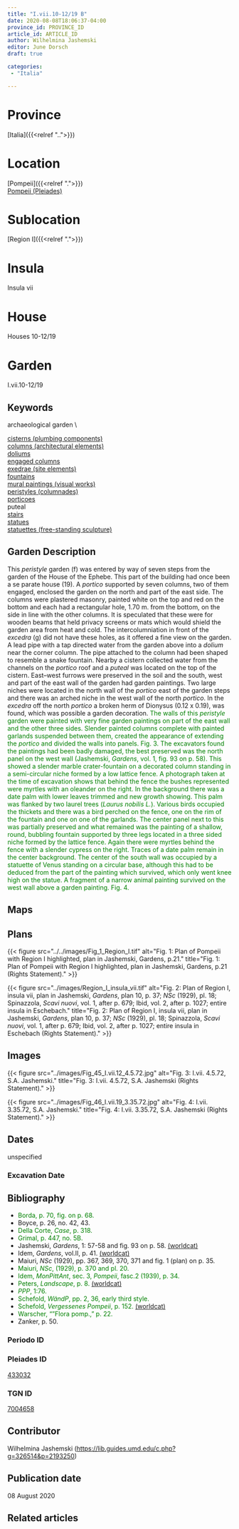 ```yaml
---
title: "I.vii.10-12/19 B"
date: 2020-08-08T18:06:37-04:00
province_id: PROVINCE_ID
article_id: ARTICLE_ID
author: Wilhelmina Jashemski
editor: June Dorsch
draft: true

categories:
 - "Italia"

---
```


# Province

[Italia]({{<relref "..">}})

# Location

[Pompeii]({{<relref ".">}}) \
[Pompeii (Pleiades)](https://pleiades.stoa.org/places/433032)

# Sublocation

[Region I]({{<relref ".">}})

# Insula

Insula vii

# House

Houses 10-12/19

# Garden

I.vii.10-12/19

## Keywords

archaeological garden \

[cisterns (plumbing components)](http://vocab.getty.edu/page/aat/300052558) \
[columns (architectural elements)](http://vocab.getty.edu/page/aat/300001571) \
[doliums](http://vocab.getty.edu/page/aat/300400601) \
[engaged columns](http://vocab.getty.edu/page/aat/300001638) \
[exedrae (site elements)](http://vocab.getty.edu/page/aat/300081589) \
[fountains](http://vocab.getty.edu/page/aat/300006179) \
[mural paintings (visual works)](http://vocab.getty.edu/page/aat/300033644) \
[peristyles (columnades)](http://vocab.getty.edu/page/aat/300004029) \
[porticoes](http://vocab.getty.edu/page/aat/300004145) \
puteal \
[stairs](http://vocab.getty.edu/page/aat/300003228) \
[statues](http://vocab.getty.edu/page/aat/300047600) \
[statuettes (free-standing sculpture)](http://vocab.getty.edu/page/aat/300312262)

## Garden Description

This *peristyle* garden (f) was entered by way of seven steps from the garden of the House of the Ephebe. This part of the building had once been a se parate house (19). A *portico* supported by seven columns, two of them engaged, enclosed the garden on the north and part of the east side. The columns were plastered masonry, painted white on the top and red on the bottom and each had a rectangular hole, 1.70 m. from the bottom, on the side in line with the other columns. It is speculated that these were for wooden beams that held privacy screens or mats which would shield the garden area from heat and cold. The intercolumniation in front of the *excedra* (g) did not have these holes, as it offered a fine view on the garden. A lead pipe with a tap directed water from the garden above into a *dolium* near the corner column. The pipe attached to the column had been shaped to resemble a snake fountain. Nearby a cistern collected water from the channels on the *portico* roof and a *puteal* was located on the top of the cistern. East–west furrows were preserved in the soil and the south, west and part of the east wall of the garden had garden paintings. Two large niches were located in the north wall of the *portico* east of the garden steps and there was an arched niche in the west wall of the north *portico*. In the *excedra* off the north *portico* a broken herm of Dionysus (0.12 x 0.19), was found, which was possible a garden decoration. <span style="color:green">The walls of this *peristyle* garden were painted with very fine garden paintings on part of the east wall and the other three sides. Slender painted columns complete with painted garlands suspended between them, created the appearance of extending the *portico* and divided the walls into panels. Fig. 3. The excavators found the paintings had been badly damaged, the best preserved was the north panel on the west wall (Jashemski, *Gardens*, vol. 1, fig. 93 on p. 58). This showed a slender marble crater-fountain on a decorated column standing in a semi-circular niche formed by a low lattice fence. A photograph taken at the time of excavation shows that behind the fence the bushes represented were myrtles with an oleander on the right. In the background there was a date palm with lower leaves trimmed and new growth showing. This palm was flanked by two laurel trees (*Laurus nobilis L.*). Various birds occupied the thickets and there was a bird perched on the fence, one on the rim of the fountain and one on one of the garlands. The center panel next to this was partially preserved and what remained was the painting of a shallow, round, bubbling fountain supported by three legs located in a three sided niche formed by the lattice fence. Again there were myrtles behind the fence with a slender cypress on the right. Traces of a date palm remain in the center background. The center of the south wall was occupied by a statuette of Venus standing on a circular base, although this had to be deduced from the part of the painting which survived, which only went knee high on the statue. A fragment of a narrow animal painting survived on the west wall above a garden painting. Fig. 4.</span>

## Maps

<!--
OLD WAY (DO NOT USE)
![alt_text](../../images/image_name.ext)
*CAPTION*

NEW WAY ↓↓↓↓
{{< figure src="../../images/image_name.ext" alt="ALT_TEXT" title="CAPTION" >}}
-->

## Plans

{{< figure src="../../images/Fig_1_Region_I.tif" alt="Fig. 1: Plan of Pompeii with Region I highlighted, plan in Jashemski, Gardens, p.21." title="Fig. 1: Plan of Pompeii with Region I highlighted, plan in Jashemski, Gardens, p.21 (Rights Statement)." >}}

{{< figure src="../images/Region_I_insula_vii.tif" alt="Fig. 2: Plan of Region I, insula vii, plan in Jashemski, *Gardens*, plan 10, p. 37; *NSc* (1929), pl. 18; Spinazzola, *Scavi nuovi*, vol. 1, after p. 679; Ibid, vol. 2, after p. 1027; entire insula in Eschebach." title="Fig. 2: Plan of Region I, insula vii, plan in Jashemski, *Gardens*, plan 10, p. 37; *NSc* (1929), pl. 18; Spinazzola, *Scavi nuovi*, vol. 1, after p. 679; Ibid, vol. 2, after p. 1027; entire insula in Eschebach (Rights Statement)." >}}

## Images

{{< figure src="../images/Fig_45_I.vii.12_4.5.72.jpg" alt="Fig. 3: I.vii. 4.5.72, S.A. Jashemski." title="Fig. 3: I.vii. 4.5.72, S.A. Jashemski (Rights Statement)." >}}

{{< figure src="../images/Fig_46_I.vii.19_3.35.72.jpg" alt="Fig. 4: I.vii. 3.35.72, S.A. Jashemski." title="Fig. 4: I.vii. 3.35.72, S.A. Jashemski (Rights Statement)." >}}

## Dates

unspecified

### Excavation Date


## Bibliography

* <span style="color:green">Borda, p. 70, fig. on p. 68.</span>
* Boyce, p. 26, no. 42, 43.
* <span style="color:green">Della Corte, *Case*, p. 318.</span>
* <span style="color:green">Grimal, p. 447, no. 5B.</span>
* Jashemski, *Gardens*, 1: 57-58 and fig. 93 on p. 58. [(worldcat)](http://www.worldcat.org/oclc/884024123)
* Idem, *Gardens*, vol.II, p. 41. [(worldcat)](http://www.worldcat.org/oclc/921816405)
* Maiuri, *NSc* (1929), pp. 367, 369, 370, 371 and fig. 1 (plan) on p. 35.
* <span style="color:green">Maiuri, *NSc*, (1929), p. 370 and pl. 20.</span>
* <span style="color:green">Idem, *MonPittAnt*, sec. 3, *Pompeii*, fasc.2 (1939), p. 34.</span>
* <span style="color:green">Peters, *Landscape*, p. 8. [(worldcat)](http://www.worldcat.org/oclc/1091957071)</span>
* <span style="color:green">*PPP*, 1:76.</span>
* <span style="color:green">Schefold, *WändP*, pp. 2, 36, early third style.</span>
* <span style="color:green">Schefold, *Vergessenes Pompeii*, p. 152. [(worldcat)](http://www.worldcat.org/oclc/1170560192)</span>
* <span style="color:green">Warscher, “”Flora pomp.,” p. 22.</span>
* Zanker, p. 50.

### Periodo ID

<!-- [PERIODO_ID](https://pleiades.stoa.org/places/PLEIADES_ID) -->

### Pleiades ID

[433032](https://pleiades.stoa.org/places/433032)

### TGN ID

[7004658](http://vocab.getty.edu/page/tgn/7004658)

## Contributor

Wilhelmina Jashemski (https://lib.guides.umd.edu/c.php?g=326514&p=2193250)

## Publication date

08 August 2020

## Related articles

<!-- Links to other related articles. Leave blank for now -->
